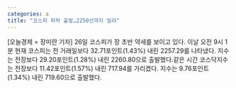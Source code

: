 ```yaml
---
categories: a
title: "코스피 하락 출발…2250선까지 밀려"
---
```

[오늘경제 = 장미란 기자] 26일 코스피가 장 초반 약세를 보이고 있다. 이날 오전 9시 1분 현재 코스피는 전 거래일보다 32.71포인트(1.43%) 내린 2257.29를 나타냈다. 지수는 전장보다 29.20포인트(1.28%) 내린 2260.80으로 출발했다.같은 시간 코스닥지수는 전장보다 11.42포인트(1.57%) 내린 717.94를 가리켰다. 지수는 9.76포인트(1.34%) 내린 719.60으로 출발했다.